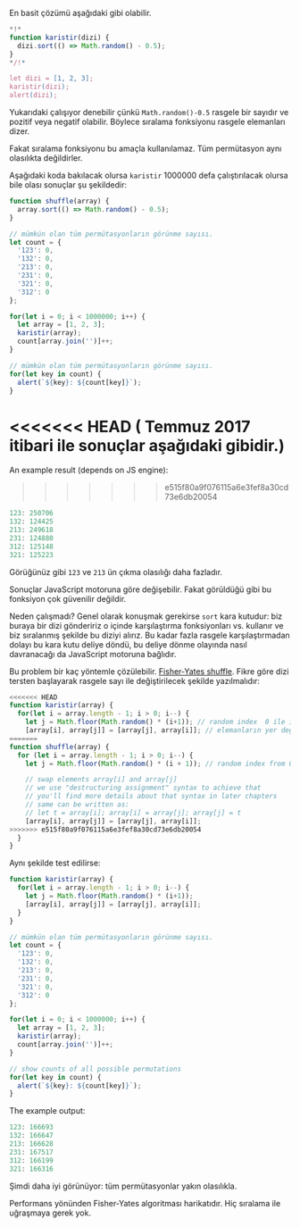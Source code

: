 En basit çözümü aşağıdaki gibi olabilir.

```js run
*!*
function karistir(dizi) {
  dizi.sort(() => Math.random() - 0.5);
}
*/!*

let dizi = [1, 2, 3];
karistir(dizi);
alert(dizi);
```
Yukarıdaki çalışıyor denebilir çünkü `Math.random()-0.5` rasgele bir sayıdır ve pozitif veya negatif olabilir. Böylece sıralama fonksiyonu rasgele elemanları dizer.

Fakat sıralama fonksiyonu bu amaçla kullanılamaz. Tüm permütasyon aynı olasılıkta değildirler.

Aşağıdaki koda bakılacak olursa `karistir` 1000000 defa çalıştırılacak olursa bile olası sonuçlar şu şekildedir:

```js run
function shuffle(array) {
  array.sort(() => Math.random() - 0.5);
}

// mümkün olan tüm permütasyonların görünme sayısı.
let count = {
  '123': 0,
  '132': 0,
  '213': 0,
  '231': 0,
  '321': 0,
  '312': 0
};

for(let i = 0; i < 1000000; i++) {
  let array = [1, 2, 3];
  karistir(array);
  count[array.join('')]++;
}

// mümkün olan tüm permütasyonların görünme sayısı.
for(let key in count) {
  alert(`${key}: ${count[key]}`);
}
```
<<<<<<< HEAD
( Temmuz 2017 itibari ile sonuçlar aşağıdaki gibidir.)
=======

An example result (depends on JS engine):
>>>>>>> e515f80a9f076115a6e3fef8a30cd73e6db20054

```js
123: 250706
132: 124425
213: 249618
231: 124880
312: 125148
321: 125223
```
Görüğünüz gibi `123` ve `213` ün çıkma olasılığı daha fazladır.

Sonuçlar JavaScript motoruna göre değişebilir. Fakat görüldüğü gibi bu fonksiyon çok güvenilir değildir.

Neden çalışmadı? Genel olarak konuşmak gerekirse `sort` kara kutudur: biz buraya bir dizi göndeririz o içinde karşılaştırma fonksiyonları vs. kullanır ve biz sıralanmış şekilde bu diziyi alırız.  Bu kadar fazla rasgele karşılaştırmadan dolayı bu kara kutu deliye döndü, bu deliye dönme olayında nasıl davranacağı da JavaScript motoruna bağlıdır.


Bu problem bir kaç yöntemle çözülebilir. [Fisher-Yates shuffle](https://en.wikipedia.org/wiki/Fisher%E2%80%93Yates_shuffle). Fikre göre dizi tersten başlayarak rasgele sayı ile değiştirilecek şekilde yazılmalıdır:

```js
<<<<<<< HEAD
function karistir(array) {
  for(let i = array.length - 1; i > 0; i--) {
    let j = Math.floor(Math.random() * (i+1)); // random index  0 ile i arasında
    [array[i], array[j]] = [array[j], array[i]]; // elemanların yer değiştirmesi için.
=======
function shuffle(array) {
  for (let i = array.length - 1; i > 0; i--) {
    let j = Math.floor(Math.random() * (i + 1)); // random index from 0 to i

    // swap elements array[i] and array[j]
    // we use "destructuring assignment" syntax to achieve that
    // you'll find more details about that syntax in later chapters
    // same can be written as:
    // let t = array[i]; array[i] = array[j]; array[j] = t
    [array[i], array[j]] = [array[j], array[i]];
>>>>>>> e515f80a9f076115a6e3fef8a30cd73e6db20054
  }
}
```

Aynı şekilde test edilirse:

```js run
function karistir(array) {
  for(let i = array.length - 1; i > 0; i--) {
    let j = Math.floor(Math.random() * (i+1));
    [array[i], array[j]] = [array[j], array[i]];
  }
}

// mümkün olan tüm permütasyonların görünme sayısı.
let count = {
  '123': 0,
  '132': 0,
  '213': 0,
  '231': 0,
  '321': 0,
  '312': 0
};

for(let i = 0; i < 1000000; i++) {
  let array = [1, 2, 3];
  karistir(array);
  count[array.join('')]++;
}

// show counts of all possible permutations
for(let key in count) {
  alert(`${key}: ${count[key]}`);
}
```

The example output:

```js
123: 166693
132: 166647
213: 166628
231: 167517
312: 166199
321: 166316
```
Şimdi daha iyi görünüyor: tüm permütasyonlar yakın olasılıkla.

Performans yönünden Fisher-Yates algoritması harikatıdır. Hiç sıralama ile uğraşmaya gerek yok.